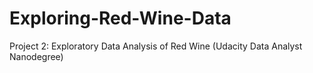 # Exploring-Red-Wine-Data
Project 2: Exploratory Data Analysis of Red Wine (Udacity Data Analyst Nanodegree)
